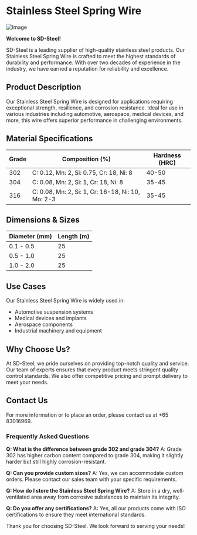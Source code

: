 # Stainless Steel Spring Wire

![Image](https://github.com/user-attachments/assets/2567258e-e124-4816-932d-1809bd27ef0b)

**Welcome to SD-Steel!**

SD-Steel is a leading supplier of high-quality stainless steel products. Our Stainless Steel Spring Wire is crafted to meet the highest standards of durability and performance. With over two decades of experience in the industry, we have earned a reputation for reliability and excellence.

## Product Description

Our Stainless Steel Spring Wire is designed for applications requiring exceptional strength, resilience, and corrosion resistance. Ideal for use in various industries including automotive, aerospace, medical devices, and more, this wire offers superior performance in challenging environments.

## Material Specifications

| Grade | Composition (%) | Hardness (HRC) |
|-------|-----------------|----------------|
| 302    | C: 0.12, Mn: 2, Si: 0.75, Cr: 18, Ni: 8 | 40-50          |
| 304    | C: 0.08, Mn: 2, Si: 1, Cr: 18, Ni: 8   | 35-45          |
| 316    | C: 0.08, Mn: 2, Si: 1, Cr: 16-18, Ni: 10, Mo: 2-3 | 35-45 |

## Dimensions & Sizes

| Diameter (mm) | Length (m) |
|---------------|------------|
| 0.1 - 0.5     | 25         |
| 0.5 - 1.0     | 25         |
| 1.0 - 2.0     | 25         |

## Use Cases

Our Stainless Steel Spring Wire is widely used in:

- Automotive suspension systems
- Medical devices and implants
- Aerospace components
- Industrial machinery and equipment

## Why Choose Us?

At SD-Steel, we pride ourselves on providing top-notch quality and service. Our team of experts ensures that every product meets stringent quality control standards. We also offer competitive pricing and prompt delivery to meet your needs.

## Contact Us

For more information or to place an order, please contact us at +65 83016969.

### Frequently Asked Questions

**Q: What is the difference between grade 302 and grade 304?**
A: Grade 302 has higher carbon content compared to grade 304, making it slightly harder but still highly corrosion-resistant.

**Q: Can you provide custom sizes?**
A: Yes, we can accommodate custom orders. Please contact our sales team with your specific requirements.

**Q: How do I store the Stainless Steel Spring Wire?**
A: Store in a dry, well-ventilated area away from corrosive substances to maintain its integrity.

**Q: Do you offer any certifications?**
A: Yes, all our products come with ISO certifications to ensure they meet international standards.

Thank you for choosing SD-Steel. We look forward to serving your needs!